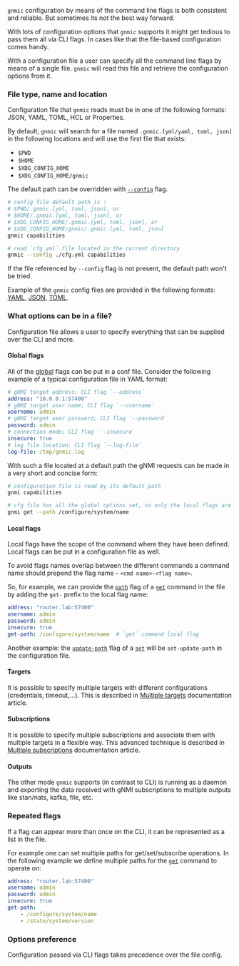 `gnmic` configuration by means of the command line flags is both consistent and reliable. But sometimes its not the best way forward.

With lots of configuration options that `gnmic` supports it might get tedious to pass them all via CLI flags. In cases like that the file-based configuration comes handy.

With a configuration file a user can specify all the command line flags by means of a single file. `gnmic` will read this file and retrieve the configuration options from it.

### File type, name and location
Configuration file that `gnmic` reads must be in one of the following formats: JSON, YAML, TOML, HCL or Properties.  

By default, `gnmic` will search for a file named `.gnmic.[yml/yaml, toml, json]` in the following locations and will use the first file that exists:

* `$PWD`
* `$HOME`
* `$XDG_CONFIG_HOME`
* `$XDG_CONFIG_HOME/gnmic`

The default path can be overridden with [`--config`](../global_flags.md#config) flag.

```bash
# config file default path is :
# $PWD/.gnmic.[yml, toml, json], or
# $HOME/.gnmic.[yml, toml, json], or
# $XDG_CONFIG_HOME/.gnmic.[yml, toml, json], or
# $XDG_CONFIG_HOME/gnmic/.gnmic.[yml, toml, json]
gnmic capabilities

# read `cfg.yml` file located in the current directory
gnmic --config ./cfg.yml capabilities
```

If the file referenced by `--config` flag is not present, the default path won't be tried.

Example of the `gnmic` config files are provided in the following formats: [YAML](https://github.com/karimra/gnmic/blob/master/config.yaml), [JSON](https://github.com/karimra/gnmic/blob/master/config.json), [TOML](https://github.com/karimra/gnmic/blob/master/config.toml).

### What options can be in a file?
Configuration file allows a user to specify everything that can be supplied over the CLI and more.
#### Global flags
All of the [global](#global-flags) flags can be put in a conf file. Consider the following example of a typical configuration file in YAML format:
```yaml
# gNMI target address; CLI flag `--address`
address: "10.0.0.1:57400"
# gNMI target user name; CLI flag `--username`
username: admin
# gNMI target user password; CLI flag `--password`
password: admin
# connection mode; CLI flag `--insecure`
insecure: true
# log file location; CLI flag `--log-file`
log-file: /tmp/gnmic.log
```
With such a file located at a default path the gNMI requests can be made in a very short and concise form:

```bash
# configuration file is read by its default path
gnmi capabilities

# cfg file has all the global options set, so only the local flags are needed
gnmi get --path /configure/system/name
```

#### Local flags
Local flags have the scope of the command where they have been defined. Local flags can be put in a configuration file as well.

To avoid flags names overlap between the different commands a command name should prepend the flag name - `<cmd name>-<flag name>`.

So, for example, we can provide the [`path`](../cmd/get.md#path) flag of a [`get`](../cmd/get.md) command in the file by adding the `get-` prefix to the local flag name:

```yaml
address: "router.lab:57400"
username: admin
password: admin
insecure: true
get-path: /configure/system/name  # `get` command local flag
```

Another example: the [`update-path`](../cmd/set.md#1-in-line-update-implicit-type) flag of a [`set`](../cmd/set.md) will be `set-update-path` in the configuration file.

#### Targets
It is possible to specify multiple targets with different configurations (credentials, timeout,...). This is described in [Multiple targets](multi_target.md) documentation article.

#### Subscriptions
It is possible to specify multiple subscriptions and associate them with multiple targets in a flexible way. This advanced technique is described in [Multiple subscriptions](subscriptions.md) documentation article.

#### Outputs
The other mode `gnmic` supports (in contrast to CLI) is running as a daemon and exporting the data received with gNMI subscriptions to multiple outputs like stan/nats, kafka, file, etc.

### Repeated flags
If a flag can appear more than once on the CLI, it can be represented as a list in the file.

For example one can set multiple paths for get/set/subscribe operations. In the following example we define multiple paths for the [`get`](../cmd/get.md) command to operate on:
```yaml
address: "router.lab:57400"
username: admin
password: admin
insecure: true
get-path:
    - /configure/system/name
    - /state/system/version
```

### Options preference
Configuration passed via CLI flags takes precedence over the file config.
